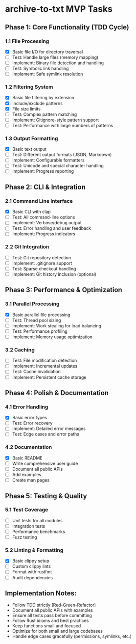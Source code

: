 # archive-to-txt MVP Tasks

## Phase 1: Core Functionality (TDD Cycle)
### 1.1 File Processing
- [x] Basic file I/O for directory traversal
- [ ] Test: Handle large files (memory mapping)
- [ ] Implement: Binary file detection and handling
- [ ] Test: Symbolic link handling
- [ ] Implement: Safe symlink resolution

### 1.2 Filtering System
- [x] Basic file filtering by extension
- [x] Include/exclude patterns
- [x] File size limits
- [ ] Test: Complex pattern matching
- [ ] Implement: Gitignore-style pattern support
- [ ] Test: Performance with large numbers of patterns

### 1.3 Output Formatting
- [x] Basic text output
- [ ] Test: Different output formats (JSON, Markdown)
- [ ] Implement: Configurable formatters
- [ ] Test: Unicode and special character handling
- [ ] Implement: Progress reporting

## Phase 2: CLI & Integration
### 2.1 Command Line Interface
- [x] Basic CLI with clap
- [ ] Test: All command-line options
- [ ] Implement: Verbose/debug output
- [ ] Test: Error handling and user feedback
- [ ] Implement: Progress indicators

### 2.2 Git Integration
- [ ] Test: Git repository detection
- [ ] Implement: .gitignore support
- [ ] Test: Sparse checkout handling
- [ ] Implement: Git history inclusion (optional)

## Phase 3: Performance & Optimization
### 3.1 Parallel Processing
- [x] Basic parallel file processing
- [ ] Test: Thread pool sizing
- [ ] Implement: Work stealing for load balancing
- [ ] Test: Performance profiling
- [ ] Implement: Memory usage optimization

### 3.2 Caching
- [ ] Test: File modification detection
- [ ] Implement: Incremental updates
- [ ] Test: Cache invalidation
- [ ] Implement: Persistent cache storage

## Phase 4: Polish & Documentation
### 4.1 Error Handling
- [x] Basic error types
- [ ] Test: Error recovery
- [ ] Implement: Detailed error messages
- [ ] Test: Edge cases and error paths

### 4.2 Documentation
- [x] Basic README
- [ ] Write comprehensive user guide
- [ ] Document all public APIs
- [ ] Add examples
- [ ] Create man pages

## Phase 5: Testing & Quality
### 5.1 Test Coverage
- [ ] Unit tests for all modules
- [ ] Integration tests
- [ ] Performance benchmarks
- [ ] Fuzz testing

### 5.2 Linting & Formatting
- [x] Basic clippy setup
- [ ] Custom clippy lints
- [ ] Format with rustfmt
- [ ] Audit dependencies

## Implementation Notes:
- Follow TDD strictly (Red-Green-Refactor)
- Document all public APIs with examples
- Ensure all tests pass before committing
- Follow Rust idioms and best practices
- Keep functions small and focused
- Optimize for both small and large codebases
- Handle edge cases gracefully (permissions, symlinks, etc.)